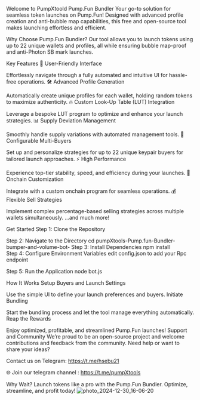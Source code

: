Welcome to PumpXtoold Pump.Fun Bundler
Your go-to solution for seamless token launches on Pump.Fun! Designed with advanced profile creation and anti-bubble map capabilities, this free and open-source tool makes launching effortless and efficient.

Why Choose Pump.Fun Bundler?
Our tool allows you to launch tokens using up to 22 unique wallets and profiles, all while ensuring bubble map-proof and anti-Photon SB mark launches.

Key Features
🌟 User-Friendly Interface

Effortlessly navigate through a fully automated and intuitive UI for hassle-free operations.
🛠️ Advanced Profile Generation

Automatically create unique profiles for each wallet, holding random tokens to maximize authenticity.
🔥 Custom Look-Up Table (LUT) Integration

Leverage a bespoke LUT program to optimize and enhance your launch strategies.
📊 Supply Deviation Management

Smoothly handle supply variations with automated management tools.
🔑 Configurable Multi-Buyers

Set up and personalize strategies for up to 22 unique keypair buyers for tailored launch approaches.
⚡ High Performance

Experience top-tier stability, speed, and efficiency during your launches.
🔗 Onchain Customization

Integrate with a custom onchain program for seamless operations.
💰 Flexible Sell Strategies

Implement complex percentage-based selling strategies across multiple wallets simultaneously.
…and much more!

Get Started
Step 1: Clone the Repository

  
Step 2: Navigate to the Directory
cd pumpXtools-Pump.fun-Bundler-bumper-and-volume-bot- 
Step 3: Install Dependencies
npm install  
Step 4: Configure Environment Variables
edit config.json to add your Rpc endpoint 

Step 5: Run the Application
node bot.js 

How It Works
Setup Buyers and Launch Settings

Use the simple UI to define your launch preferences and buyers.
Initiate Bundling

Start the bundling process and let the tool manage everything automatically.
Reap the Rewards

Enjoy optimized, profitable, and streamlined Pump.Fun launches!
Support and Community
We’re proud to be an open-source project and welcome contributions and feedback from the community. Need help or want to share your ideas?

 Contact us on Telegram: https://t.me/hsebu21
 
🌐 Join our telegram channel : https://t.me/pumpXtools

Why Wait?
Launch tokens like a pro with the Pump.Fun Bundler. Optimize, streamline, and profit today!
![photo_2024-12-30_16-06-20](https://github.com/user-attachments/assets/d7672dd8-930e-498b-8e0e-df71b76b8d3c)


